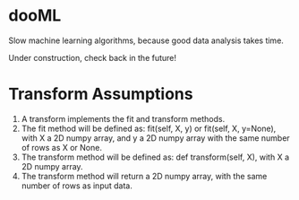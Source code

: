 dooML
=====

Slow machine learning algorithms, because good data analysis takes time.

Under construction, check back in the future!

Transform Assumptions
=====================
1. A transform implements the fit and transform methods.
2. The fit method will be defined as: fit(self, X, y) or fit(self, X, y=None), with X a 2D numpy array, and y a 2D numpy array with the same number of rows as X or None.
3. The transform method will be defined as: def transform(self, X), with X a 2D numpy array.
4. The transform method will return a 2D numpy array, with the same number of rows as input data.
